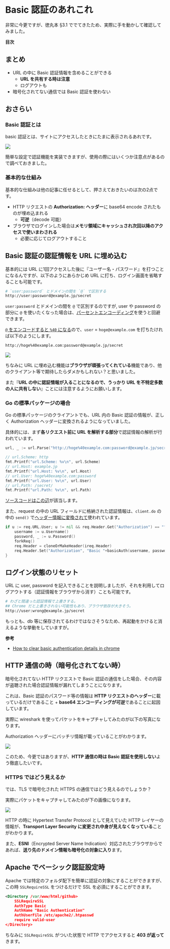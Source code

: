 # Basic 認証のあれこれ

非常に今更ですが、徳丸本 §3.1 ででてきたため、実際に手を動かして確認してみました。

**目次**

## まとめ

- URL の中に Basic 認証情報を含めることができる
  - **URL を共有する時は注意**
  - ログアウトも
- 暗号化されてない通信では Basic 認証を使わない

## おさらい

### Basic 認証とは

basic 認証とは、サイトにアクセスしたときにたまに表示されるあれです。

![](img/basic_login.png)

簡単な設定で認証機能を実装できますが、使用の際にはいくつか注意点があるので調べておきました。

### 基本的な仕組み

基本的な仕組みは他の記事に任せるとして、押さえておきたいのは次の2点です。

- HTTP リクエストの **Authorization: ヘッダー**に base64 encode されたものが埋め込まれる
  - **可逆**（decode 可能）
- ブラウザでログインした場合は**メモリ領域にキャッシュされ次回以降のアクセスで使いまわされる**
  - 必要に応じてログアウトすること

## Basic 認証の認証情報を URL に埋め込む

基本的には URL に1回アクセスした後に『ユーザー名・パスワード』を打つことになるんですが、以下のようにあらかじめ URL に打ち、ログイン画面を省略することも可能です。

```　sh
# `user:password` とドメインの間を `@` で区別する
http://user:password@example.jp/secret
```

`user:password` とドメインの間を `@` で区別するのですが, user や password の部分に `@` を使いたくなった場合は、[パーセントエンコーディング](https://url.spec.whatwg.org/#percent-encoded-bytes)を使うと回避できます。

[`@` をエンコードすると `%40` になる](https://developer.mozilla.org/ja/docs/Glossary/Percent-encoding)ので、`user` = `hoge@example.com` を打ちたければ以下のようにします。

``` sh
http://hoge%40example.com:password@example.jp/secret
```

![](img/http-basic.png)

ちなみに URL に埋め込む機能は**ブラウザが頑張ってくれている**機能であり、他のクライアント等で期待したらダメかもしれない？と思いました。

また『**URL の中に認証情報が入ることになるので、うっかり URL を不特定多数の人に共有しない**』ことには注意するようにお願いします。

### Go の標準パッケージの場合　

Go の標準パッケージのクライアントでも、URL 内の Basic 認証の情報が、正しく Authorization ヘッダーに変換されるようになっていました。

具体的には、まず**各リクエスト前に URL を解析する部分**で認証情報の解析が行われています。　

``` go
url, _ := url.Parse("http://hoge%40example.com:password@example.jp/secret/")

// url.Scheme: http
fmt.Printf("url.Scheme: %v\n", url.Scheme)
// url.Host: example.jp
fmt.Printf("url.Host: %v\n", url.Host)
// url.User: hoge%40example.com:password
fmt.Printf("url.User: %v\n", url.User)
// url.Path: /secret/
fmt.Printf("url.Path: %v\n", url.Path)
```

[ソースコードはこの辺](https://github.com/golang/go/blob/go1.21.3/src/net/url/url.go#L579-L612)が該当します。


また、request の中の URL フィールドに格納された認証情報は、`client.do` の中の `send()` で[ヘッダー情報に変換されて](https://github.com/golang/go/blob/go1.21.3/src/net/http/client.go#L247-L253)使われています。

``` go
if u := req.URL.User; u != nil && req.Header.Get("Authorization") == "" {
	username := u.Username()
	password, _ := u.Password()
	forkReq()
	req.Header = cloneOrMakeHeader(ireq.Header)
	req.Header.Set("Authorization", "Basic "+basicAuth(username, password))
}
```

## ログイン状態のリセット

URL に user, password を記入できることを説明しましたが、それを利用してログアウトする（認証情報をブラウザから消す）ことも可能です。

``` sh
# わざと間違った認証情報で上書きする。
## Chrome だと上書きされない可能性もあり、ブラウザ依存が大きそう。
http://user:wrong@example.jp/secret
```

もっとも、db 等に保存されてるわけではなさそうなため、再起動をかけると消えるような挙動をしていますが。

**参考**

- [How to clear basic authentication details in chrome](https://stackoverflow.com/questions/5957822/how-to-clear-basic-authentication-details-in-chrome)

## HTTP 通信の時（暗号化されてない時）

暗号化されてない HTTP リクエストで Basic 認証の通信をした場合、その内容が盗聴された場合認証情報が漏れてしまうことになります。

これは、Basic 認証のパスワード等の情報は **HTTP リクエストのヘッダー**に載っているだけであること + **base64 エンコーディングが可逆**であることに起因しています。

実際に wireshark を使ってパケットをキャプチャしてみたのが以下の写真になります。

Authorization ヘッダーにバッチリ情報が載っていることがわかります。

![](img/http_basic.png)

このため、今更ではありますが、**HTTP 通信の時は Basic 認証を使用しない**よう徹底したいです。

### HTTPS ではどう見えるか

では、TLS で暗号化された HTTPS の通信ではどう見えるのでしょうか？

実際にパケットをキャプチャしてみたのが下の画像になります。

![](img/https-basic.png)

HTTP の時に Hypertext Transfer Protocol として見えていた HTTP レイヤーの情報が、**Transport Layer Security に変更され中身が見えなくなっている**ことがわかります。

また、**ESNI**（Encrypted Server Name Indication）対応されたブラウザからであれば、**送り先のドメイン情報も暗号化の対象に入り**ます。

## Apache でベーシック認証設定時

Apache では特定のフォルダ配下を簡単に認証の対象にすることができますが、この時 `SSLRequireSSL` をつけるだけで SSL を必須にすることができます。

``` xml
<Directory /var/www/html/github>
    SSLRequireSSL
    AuthType Basic
    AuthName "Basic Authentication"
    AuthUserFile /etc/apache2/.htpasswd
    require valid-user
</Directory>
```

ちなみに `SSLRequireSSL` がついた状態で HTTP でアクセスすると **403 が返って**きます。
